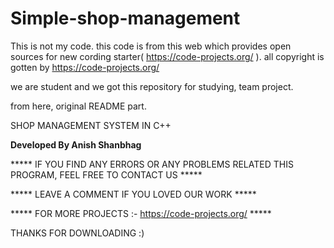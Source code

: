 # Simple-shop-management
This is not my code. this code is from this web which provides open sources for new cording starter( https://code-projects.org/ ).
all copyright is gotten by https://code-projects.org/ 

we are student and we got this repository for studying, team project.

from here, original README part.

SHOP MANAGEMENT SYSTEM IN C++


**Developed By Anish Shanbhag**

***** IF YOU FIND ANY ERRORS OR ANY PROBLEMS RELATED THIS PROGRAM, FEEL FREE TO CONTACT US *****  


***** LEAVE A COMMENT IF YOU LOVED OUR WORK *****


***** FOR MORE PROJECTS :- https://code-projects.org/ *****


THANKS FOR DOWNLOADING :) 

